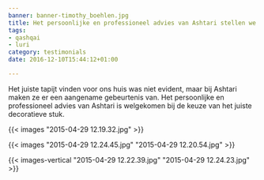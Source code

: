 ```yaml
---
banner: banner-timothy_boehlen.jpg
title: Het persoonlijke en professioneel advies van Ashtari stellen we erg op prijs.
tags:
- qashqai
- luri
category: testimonials
date: 2016-12-10T15:44:12+01:00

---
```


Het juiste tapijt vinden voor ons huis was niet evident, maar bij Ashtari maken ze er een aangename gebeurtenis van. Het persoonlijke en professioneel advies van Ashtari is welgekomen bij de keuze van het juiste decoratieve stuk.

<!--more-->

{{< images "2015-04-29 12.19.32.jpg" >}}

{{< images "2015-04-29 12.24.45.jpg" "2015-04-29 12.20.54.jpg" >}}

{{< images-vertical "2015-04-29 12.22.39.jpg" "2015-04-29 12.24.23.jpg" >}}
